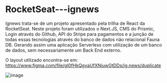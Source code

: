 # RocketSeat---ignews
Ignews trata-se de um projeto apresentado pela trilha de React da RocketSeat. Neste projeto foram utilizados o Next.JS, CMS do Prismic, Login através do Github, API do Stripe para pagamentos e a junção de todas essas tecnologias através do banco de dados não relacional Fauna DB. Gerando assim uma aplicação Serverless com utilização de um banco de dados, sem necessariamente  um Back End externo.

O layout utilizado encontra-se em: https://www.figma.com/file/gl0fHkQgvaUfXNjuwGtDDs/ig.news/duplicate

![image](https://user-images.githubusercontent.com/92732240/177155362-67223cb0-4155-4fc3-9983-e9f82fc96734.png)
